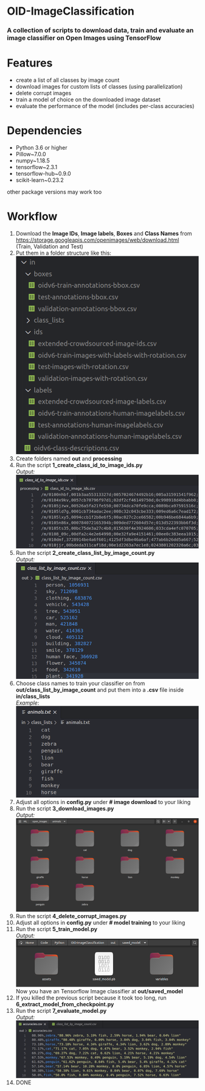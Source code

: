 # OID-ImageClassification

### A collection of scripts to download data, train and evaluate an image classifier on Open Images using TensorFlow

# Features

 - create a list of all classes by image count
 - download images for custom lists of classes (using parallelization)
 - delete corrupt images
 - train a model of choice on the downloaded image dataset
 - evaluate the performance of the model (includes per-class accuracies)
 
 # Dependencies
-	Python 3.6 or higher
 - Pillow~7.0.0
 - numpy~1.18.5
 - tensorflow~2.3.1
 - tensorflow-hub~0.9.0
 - scikit-learn~0.23.2

other package versions may work too

 # Workflow
 1. Download the **Image IDs**, **Image labels**, **Boxes** and **Class Names** from https://storage.googleapis.com/openimages/web/download.html  
 (Train, Validation and Test)
 2. Put them in a folder structure like this:  
	![inputFolder.png](screenshots/input_folder.png)
3. Create folders named **out** and **processing**
4. Run the script **1_create_class_id_to_image_ids.py**  
	*Output:*  
	![script1.png](screenshots/script1.png)
5. Run the script **2_create_class_list_by_image_count.py**  
	*Output:*  
	![script2.png](screenshots/script2.png)
6. Choose class names to train your classifier on from **out/class_list_by_image_count** and put them into a **.csv** file inside **in/class_lists**  
*Example*:  
![script1.png](screenshots/class_list.png)
7. Adjust all options in **config.py** under **# image download** to your liking
8. Run the script **3_download_images.py**  
	*Output:*  
	![script3.png](screenshots/script3.png)
9. Run the script **4_delete_corrupt_images.py**
10. Adjust all options in **config.py** under **# model training** to your liking
11. Run the script **5_train_model.py**  
	*Output:*  
	![script5.png](screenshots/script5.png)  
	Now you have an Tensorflow Image classifier at **out/saved_model**
12. If you killed the previous script because it took too long,
run **6_extract_model_from_checkpoint.py**
13. Run the script **7_evaluate_model.py**  
	*Output:*  
	![script7.png](screenshots/script7.png)
14. DONE
